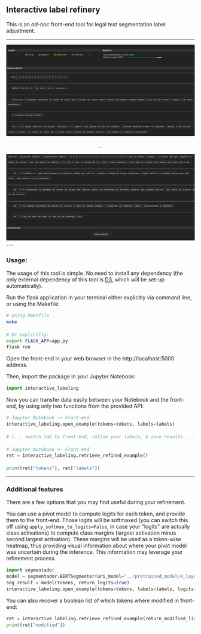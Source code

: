 ## Interactive label refinery
This is an *ad-hoc* front-end tool for legal text segmentation label adjustment.

---
<img src="./images/refinery_img_01.png" alt="Front-end illustration 01."></img>
<p align="center">...</p>
<img src="./images/refinery_img_02.png" alt="Front-end illustration 02."></img>
---

### Usage:
The usage of this tool is simple. No need to install any dependency (the only external dependency of this tool is [D3](https://d3js.org/), which will be set-up automatically).

Run the flask application in your terminal either explicitly via command line, or using the Makefile:
```bash
# Using Makefile
make

# Or explicitly:
export FLASK_APP=app.py
flask run
```

Open the front-end in your web browser in the http://localhost:5000 address.

Then, import the package in your Jupyter Notebook:
```python
import interactive_labeling
```

Now you can transfer data easily between your Notebook and the front-end, by using only two functions from the provided API:
```python
# Jupyter Notebook -> Front-end
interactive_labeling.open_example(tokens=tokens, labels=labels)

# (... switch tab to front-end, refine your labels, & save results ...)

# Jupyter Notebook <- Front-end
ret = interactive_labeling.retrieve_refined_example()

print(ret["tokens"], ret["labels"])
```

---

### Additional features
There are a few options that you may find useful during your refinement.

You can use a pivot model to compute logits for each token, and provide them to the front-end. Those logits will be softmaxed (you can switch this off using `apply_softmax_to_logits=False`, in case your "logits" are actually class activations) to compute class margins (largest activation minus second largest activation). These margins will be used as a token-wise heatmap, thus providing visual information about where your pivot model was uncertain during the inference. This information may leverage your refinement process.
```python
import segmentador
model = segmentador.BERTSegmenter(uri_model="../pretrained_model/4_layer_model")
seg_result = model(tokens, return_logits=True)
interactive_labeling.open_example(tokens=tokens, labels=labels, logits=seg_result.logits)
```

You can also recover a boolean list of which tokens where modified in front-end:
```python
ret = interactive_labeling.retrieve_refined_example(return_modified_list=True)
print(ret["modified"])
```
